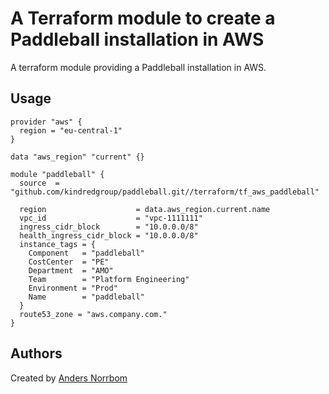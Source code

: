 # A Terraform module to create a Paddleball installation in AWS

A terraform module providing a Paddleball installation in AWS.

## Usage

```hcl
provider "aws" {
  region = "eu-central-1"
}

data "aws_region" "current" {}

module "paddleball" {
  source  = "github.com/kindredgroup/paddleball.git//terraform/tf_aws_paddleball"

  region                    = data.aws_region.current.name
  vpc_id                    = "vpc-1111111"
  ingress_cidr_block        = "10.0.0.0/8"
  health_ingress_cidr_block = "10.0.0.0/8"
  instance_tags = {
    Component   = "paddleball"
    CostCenter  = "PE"
    Department  = "AMO"
    Team        = "Platform Engineering"
    Environment = "Prod"
    Name        = "paddleball"
  }
  route53_zone = "aws.company.com."
}
```


## Authors

Created by [Anders Norrbom](https://github.com/norrbom)
